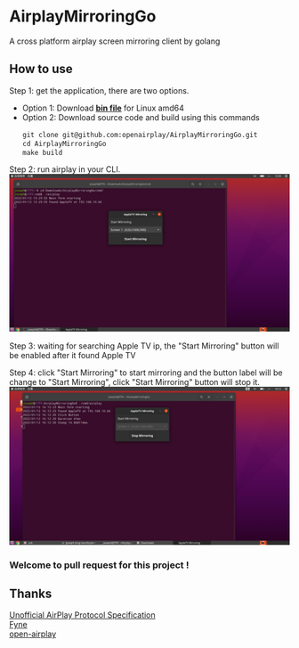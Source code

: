 # AirplayMirroringGo

A cross platform airplay screen mirroring client by golang

## How to use
Step 1: get the application, there are two options.
   * Option 1: Download **[bin file](https://raw.githubusercontent.com/openairplay/AirplayMirroringGo/main/cmd/airplay)** for Linux amd64
   * Option 2: Download source code and build using this commands  
     ```shell
     git clone git@github.com:openairplay/AirplayMirroringGo.git
     cd AirplayMirroringGo
     make build
     ```
Step 2: run airplay in your CLI.
   ![Run airplay](snapshot_start.png "Snapshot Start")

Step 3: waiting for searching Apple TV ip, the "Start Mirroring" button will be enabled after it found Apple TV

Step 4: click "Start Mirroring" to start mirroring and the button label will be change to "Start Mirroring", click "Start Mirroring" button will stop it.
   ![Run airplay](snapshot_stop.png "Snapshot Stop")


### Welcome to pull request for this project !


## Thanks

[Unofficial AirPlay Protocol Specification](https://nto.github.io/AirPlay.html)  
[Fyne](https://fyne.io)  
[open-airplay](https://github.com/openairplay/open-airplay)  
